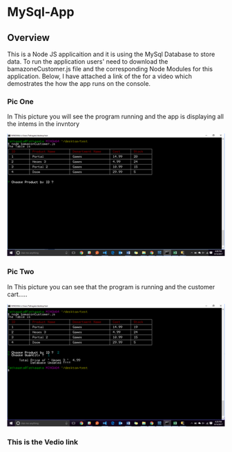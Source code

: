 # MySql-App

## Overview
This is a Node JS applicaition and it is using the MySql Database to store data. To run the application users' need to download the bamazoneCustomer.js file and the corresponding Node Modules for this application. Below, I have attached a link of the for a video which demostrates the how the app runs on the console. 

### Pic One
In This picture you will see the program running and the app is displaying all the intems in the invntory 

![alt text](images/initialTabel.png)

### Pic Two 
In This picture you can see that the program is running and the customer cart.....

![alt text](images/finalImg.png)


### This is the Vedio link

